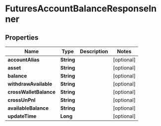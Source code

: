 

# FuturesAccountBalanceResponseInner


## Properties

| Name | Type | Description | Notes |
|------------ | ------------- | ------------- | -------------|
|**accountAlias** | **String** |  |  [optional] |
|**asset** | **String** |  |  [optional] |
|**balance** | **String** |  |  [optional] |
|**withdrawAvailable** | **String** |  |  [optional] |
|**crossWalletBalance** | **String** |  |  [optional] |
|**crossUnPnl** | **String** |  |  [optional] |
|**availableBalance** | **String** |  |  [optional] |
|**updateTime** | **Long** |  |  [optional] |



